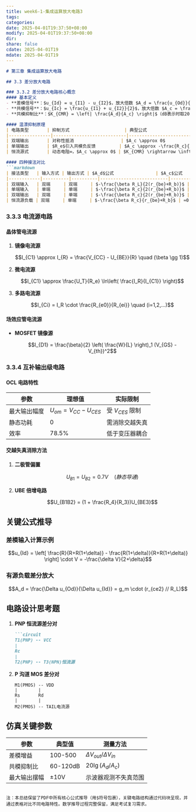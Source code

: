 ```yaml
---
title: week6-1-集成运算放大电路3
tags: 
categories: 
date: 2025-04-01T19:37:50+08:00
modify: 2025-04-01T19:37:50+08:00
dir: 
share: false
cdate: 2025-04-01T19
mdate: 2025-04-01T19
---
```

```markdown
# 第三章 集成运算放大电路

## 3.3 差分放大电路

### 3.3.2 差分放大电路核心概念
#### 基本定义
- **差模信号**：$u_{Id} = u_{I1} - u_{I2}$，放大倍数 $A_d = \frac{u_{Od}}{u_{Id}}$
- **共模信号**：$u_{Ic} = \frac{u_{I1} + u_{I2}}{2}$，放大倍数 $A_c = \frac{u_{Oc}}{u_{Ic}}$
- **共模抑制比**：$K_{CMR} = \left| \frac{A_d}{A_c} \right|$（dB表示时取20lg值）

#### 温漂抑制原理
| 电路类型       | 抑制方式                     | 典型公式                     |
|----------------|----------------------------|----------------------------|
| 双端输出       | 对称性抵消                  | $A_c \approx 0$            |
| 单端输出       | $R_e$引入共模负反馈         | $A_c \approx -\frac{R_c}{2R_e}$ |
| 恒流源式       | 动态电阻∞，$A_c \approx 0$ | $K_{CMR} \rightarrow \infty$  |

#### 四种接法对比
```markdown
| 接法类型   | 输入方式 | 输出方式 | $A_d$公式                | $A_c$公式          |
|------------|----------|----------|--------------------------|--------------------|
| 双端输入   | 双端     | 双端     | $-\frac{\beta R_L}{2(r_{be}+R_b)}$ | ≈0                |
| 单端输入   | 单端     | 单端     | $-\frac{\beta R_c}{2(r_{be}+R_b)}$ | $-\frac{R_c}{2R_e}$ |
| 双端输出   | 双端     | 单端     | $-\frac{\beta R_c}{2(r_{be}+R_b)}$ | 0                 |
| 恒流源负载 | 双端     | 单端     | $-\frac{\beta R_c}{r_{be}+R_b}$ | ≈0                |
```

### 3.3.3 电流源电路
#### 晶体管电流源
1. **镜像电流源**
   ```math
   I_{C1} \approx I_{R} = \frac{V_{CC} - U_{BE}}{R} \quad (\beta \gg 1)
   ```
2. **微电流源**
   ```math
   I_{C1} \approx \frac{U_T}{R_e} \ln\left( \frac{I_R}{I_{C1}} \right)
   ```
3. **多路电流源**
   ```math
   I_{Ci} = I_R \cdot \frac{R_{e0}}{R_{ei}} \quad (i=1,2,...)
   ```

#### 场效应管电流源
- **MOSFET 镜像源**
  ```math
  I_{D1} = \frac{\beta}{2} \left( \frac{W}{L} \right)_1 (V_{GS} - V_{th})^2
  ```

### 3.3.4 互补输出级电路
#### OCL 电路特性

| 参数                | 理想值                     | 实际限制               |
|---------------------|---------------------------|-----------------------|
| 最大输出幅度        | $U_{om} = V_{CC} - U_{CES}$ | 受 $V_{CES}$ 限制       |
| 静态功耗            | 0                         | 需消除交越失真        |
| 效率                | 78.5%                     | 低于变压器耦合        |

#### 交越失真消除方法
1. **二极管偏置**
   ```math
   U_{B1} = U_{B2} = 0.7V \quad (静态导通)
   ```
2. **UBE 倍增电路**
   ```math
   U_{B1B2} = (1 + \frac{R_4}{R_3})U_{BE3}
   ```

## 关键公式推导
### 差模输入计算示例
```math
u_{Id} = \left[ \frac{R}{R+R(1+\delta)} - \frac{R(1+\delta)}{R+R(1+\delta)} \right] \cdot V = -\frac{\delta V}{2+\delta}
```

### 有源负载差分放大
```math
A_d = \frac{\Delta u_{Od}}{\Delta u_{Id}} = g_m \cdot (r_{ce2} // R_L)
```

## 电路设计思考题
1. **PNP 恒流源差分对**
   ```markdown
   ```circuit
   T1(PNP) -- VCC
   |
   Rc
   |
   T2(PNP) -- T3(NPN)恒流源
   ```
2. **P 沟道 MOS 差分对**
   ```circuit
   M1(PMOS) -- VDD
   |        |
   Rs       Rd
   |        |
   M2(PMOS) -- TAIL电流源
   ```

## 仿真关键参数
| 参数                | 典型值   | 测量方法               |
|---------------------|---------|-----------------------|
| 差模增益            | 100-500 | $\Delta V_{out}/\Delta V_{in}$ |
| 共模抑制比          | 60-120dB| $20\lg(A_d/A_c)$      |
| 最大输出摆幅        | ±10V    | 示波器观测不失真范围   |
```

注：本总结保留了PDF中所有核心公式推导（用$符号包裹），关键电路结构通过代码块呈现，并通过表格对比不同电路特性。数学推导过程完整保留，满足考试复习需求。